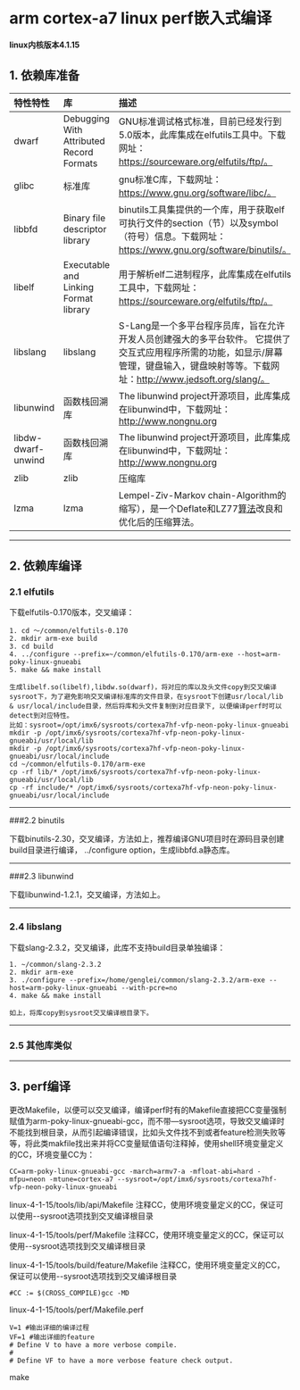 # arm cortex-a7 linux perf嵌入式编译

**linux内核版本4.1.15**



## 1. 依赖库准备

| 特性特性           | 库                                       | 描述                                                         |
| :----------------- | :--------------------------------------- | :----------------------------------------------------------- |
| dwarf              | Debugging With Attributed Record Formats | GNU标准调试格式标准，目前已经发行到5.0版本，此库集成在elfutils工具中。下载网址：https://sourceware.org/elfutils/ftp/。 |
| glibc              | 标准库                                   | gnu标准C库，下载网址：https://www.gnu.org/software/libc/。   |
| libbfd             | Binary file descriptor library           | binutils工具集提供的一个库，用于获取elf可执行文件的section（节）以及symbol（符号）信息。下载网址：https://www.gnu.org/software/binutils/。 |
| libelf             | Executable and Linking Format library    | 用于解析elf二进制程序，此库集成在elfutils工具中，下载网址：https://sourceware.org/elfutils/ftp/。 |
| libslang           | libslang                                 | S-Lang是一个多平台程序员库，旨在允许开发人员创建强大的多平台软件。 它提供了交互式应用程序所需的功能，如显示/屏幕管理，键盘输入，键盘映射等等。下载网址：http://www.jedsoft.org/slang/。 |
| libunwind          | 函数栈回溯库                             | The libunwind project开源项目，此库集成在libunwind中，下载网址：http://www.nongnu.org |
| libdw-dwarf-unwind | 函数栈回溯库                             | The libunwind project开源项目，此库集成在libunwind中，下载网址：http://www.nongnu.org |
| zlib               | zlib                                     | 压缩库                                                       |
| lzma               | lzma                                     | Lempel-Ziv-Markov chain-Algorithm的缩写），是一个Deflate和LZ77[算法](https://baike.baidu.com/item/%E7%AE%97%E6%B3%95)改良和优化后的压缩算法。 |

------

## 2. 依赖库编译

### 2.1 elfutils

下载elfutils-0.170版本，交叉编译：

```
1. cd ～/common/elfutils-0.170
2. mkdir arm-exe build
3. cd build
4. ../configure --prefix=~/common/elfutils-0.170/arm-exe --host=arm-poky-linux-gnueabi
5. make && make install

生成libelf.so(libelf),libdw.so(dwarf)，将对应的库以及头文件copy到交叉编译sysroot下，为了避免影响交叉编译标准库的文件目录，在sysroot下创建usr/local/lib & usr/local/include目录，然后将库和头文件复制到对应目录下, 以便编译perf时可以detect到对应特性。
比如：sysroot=/opt/imx6/sysroots/cortexa7hf-vfp-neon-poky-linux-gnueabi
mkdir -p /opt/imx6/sysroots/cortexa7hf-vfp-neon-poky-linux-gnueabi/usr/local/lib
mkdir -p /opt/imx6/sysroots/cortexa7hf-vfp-neon-poky-linux-gnueabi/usr/local/include
cd ~/common/elfutils-0.170/arm-exe
cp -rf lib/* /opt/imx6/sysroots/cortexa7hf-vfp-neon-poky-linux-gnueabi/usr/local/lib
cp -rf include/* /opt/imx6/sysroots/cortexa7hf-vfp-neon-poky-linux-gnueabi/usr/local/include

```

------

###2.2 binutils 

下载binutils-2.30，交叉编译，方法如上，推荐编译GNU项目时在源码目录创建build目录进行编译， ../configure option，生成libbfd.a静态库。

------

###2.3 libunwind

下载libunwind-1.2.1，交叉编译，方法如上。

------

### 2.4 libslang

下载slang-2.3.2，交叉编译，此库不支持build目录单独编译：

```
1. ~/common/slang-2.3.2
2. mkdir arm-exe
3. ./configure --prefix=/home/genglei/common/slang-2.3.2/arm-exe --host=arm-poky-linux-gnueabi --with-pcre=no
4. make && make install

如上，将库copy到sysroot交叉编译根目录下。
```

------

### 2.5 其他库类似

------

## 3. perf编译

更改Makefile，以便可以交叉编译，编译perf时有的Makefile直接把CC变量强制赋值为arm-poky-linux-gnueabi-gcc，而不带—sysroot选项，导致交叉编译时不能找到根目录，从而引起编译错误，比如头文件找不到或者feature检测失败等等，将此类makfile找出来并将CC变量赋值语句注释掉，使用shell环境变量定义的CC，环境变量CC为：

```
CC=arm-poky-linux-gnueabi-gcc -march=armv7-a -mfloat-abi=hard -mfpu=neon -mtune=cortex-a7 --sysroot=/opt/imx6/sysroots/cortexa7hf-vfp-neon-poky-linux-gnueabi
```

linux-4-1-15/tools/lib/api/Makefile 注释CC，使用环境变量定义的CC，保证可以使用--sysroot选项找到交叉编译根目录

linux-4-1-15/tools/perf/Makefile  注释CC，使用环境变量定义的CC，保证可以使用--sysroot选项找到交叉编译根目录

linux-4-1-15/tools/build/feature/Makefile 注释CC，使用环境变量定义的CC，保证可以使用--sysroot选项找到交叉编译根目录

```
#CC := $(CROSS_COMPILE)gcc -MD

```

linux-4-1-15/tools/perf/Makefile.perf

```
V=1 #输出详细的编译过程
VF=1 #输出详细的feature
# Define V to have a more verbose compile.
#
# Define VF to have a more verbose feature check output.

```



make 